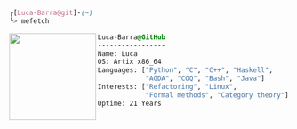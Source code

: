 

```css
┌[Luca-Barra@git]-(~)
└> mefetch
```
 

<div style="display:block;text-align:left"><img align="left" src="https://artixlinux.org/img/artix-logo.png" border="0" style="width:156px;">
  
  ```css
  Luca-Barra@GitHub
  -----------------
  Name: Luca
  OS: Artix x86_64
  Languages: ["Python", "C", "C++", "Haskell",
              "AGDA", "COQ", "Bash", "Java"]
  Interests: ["Refactoring", "Linux",
              "Formal methods", "Category theory"]  
  Uptime: 21 Years
  ```
</div>





